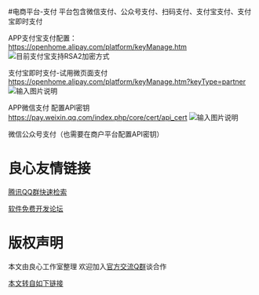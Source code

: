#电商平台-支付
平台包含微信支付、公众号支付、扫码支付、支付宝支付、支付宝即时支付

APP支付宝支付配置：
https://openhome.alipay.com/platform/keyManage.htm
![目前支付宝支持RSA2加密方式](https://git.oschina.net/uploads/images/2017/0619/164134_41db54d2_1167584.png "支付宝APP支付配置地址")

支付宝即时支付-试用微页面支付
https://openhome.alipay.com/platform/keyManage.htm?keyType=partner
![输入图片说明](https://git.oschina.net/uploads/images/2017/0619/164701_30294c44_1167584.png "在这里输入图片标题")

APP微信支付 配置API密钥
https://pay.weixin.qq.com/index.php/core/cert/api_cert
![输入图片说明](https://git.oschina.net/uploads/images/2017/0619/165908_9318f5e2_1167584.png "在这里输入图片标题")

微信公众号支付（也需要在商户平台配置API密钥）


 # 良心友情链接

[腾讯QQ群快速检索](http://u.720life.cn/s/8cf73f7c)

[软件免费开发论坛](http://u.720life.cn/s/bbb01dc0)

# 版权声明 

本文由良心工作室整理 欢迎加入[官方交流Q群](https://u.720life.cn/s/f2316816)谈合作

[本文转自如下链接](http://u.720life.cn/g/2e71d0f0a5c601172267ba20d3a43c6e68ebd278ce534e37ccbbd77fd4f43121f541fa9d2574e4130c4fb256c4abcc58093d308d89f5af8ed134139c38bf152efa2e0e01c28d05044fb5c0411121ae08)